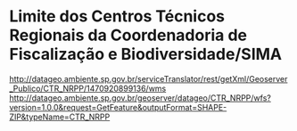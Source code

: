 


# Limite dos Centros Técnicos Regionais da Coordenadoria de Fiscalização e Biodiversidade/SIMA
http://datageo.ambiente.sp.gov.br/serviceTranslator/rest/getXml/Geoserver_Publico/CTR_NRPP/1470920899136/wms
http://datageo.ambiente.sp.gov.br/geoserver/datageo/CTR_NRPP/wfs?version=1.0.0&request=GetFeature&outputFormat=SHAPE-ZIP&typeName=CTR_NRPP

